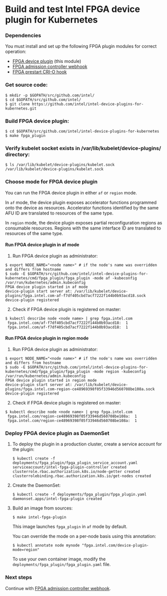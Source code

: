 # Build and test Intel FPGA device plugin for Kubernetes

### Dependencies

You must install and set up the following FPGA plugin modules for correct operation:

-   [FPGA device plugin](README.md) (this module)
-   [FPGA admission controller webhook](../fpga_admissionwebhook/README.md)
-   [FPGA prestart CRI-O hook](../fpga_crihook/README.md)


### Get source code:
```
$ mkdir -p $GOPATH/src/github.com/intel/
$ cd $GOPATH/src/github.com/intel/
$ git clone https://github.com/intel/intel-device-plugins-for-kubernetes.git
```

### Build FPGA device plugin:
```
$ cd $GOPATH/src/github.com/intel/intel-device-plugins-for-kubernetes
$ make fpga_plugin
```

### Verify kubelet socket exists in /var/lib/kubelet/device-plugins/ directory:
```
$ ls /var/lib/kubelet/device-plugins/kubelet.sock
/var/lib/kubelet/device-plugins/kubelet.sock
```

### Choose mode for FPGA device plugin

You can run the FPGA device plugin in either `af` or `region` mode.

In `af` mode, the device plugin exposes accelerator functions
programmed onto the device as resources. Accelerator functions identified
by the same AFU ID are translated to resources of the same type.

In `region` mode, the device plugin exposes partial reconfiguration regions
as consumable resources. Regions with the same interface ID are
translated to resources of the same type.

#### Run FPGA device plugin in af mode

1. Run FPGA device plugin as administrator:
```
$ export NODE_NAME="<node name>" # if the node's name was overridden and differs from hostname
$ sudo -E $GOPATH/src/github.com/intel/intel-device-plugins-for-kubernetes/cmd/fpga_plugin/fpga_plugin -mode af -kubeconfig /var/run/kubernetes/admin.kubeconfig
FPGA device plugin started in af mode
device-plugin start server at: /var/lib/kubelet/device-plugins/fpga.intel.com-af-f7df405cbd7acf7222f144b0b93acd18.sock
device-plugin registered
```

2. Check if FPGA device plugin is registered on master:
```
$ kubectl describe node <node name> | grep fpga.intel.com
 fpga.intel.com/af-f7df405cbd7acf7222f144b0b93acd18:  1
 fpga.intel.com/af-f7df405cbd7acf7222f144b0b93acd18:  1
```

#### Run FPGA device plugin in region mode

1. Run FPGA device plugin as administrator:
```
$ export NODE_NAME="<node name>" # if the node's name was overridden and differs from hostname
$ sudo -E $GOPATH/src/github.com/intel/intel-device-plugins-for-kubernetes/cmd/fpga_plugin/fpga_plugin -mode region -kubeconfig /var/run/kubernetes/admin.kubeconfig
FPGA device plugin started in region mode
device-plugin start server at: /var/lib/kubelet/device-plugins/fpga.intel.com-region-ce48969398f05f33946d560708be108a.sock
device-plugin registered
```

2. Check if FPGA device plugin is registered on master:
```
$ kubectl describe node <node name> | grep fpga.intel.com
 fpga.intel.com/region-ce48969398f05f33946d560708be108a:  1
 fpga.intel.com/region-ce48969398f05f33946d560708be108a:  1
```

### Deploy FPGA device plugin as DaemonSet

1. To deploy the plugin in a production cluster, create a service account
for the plugin:
    ```
    $ kubectl create -f deployments/fpga_plugin/fpga_plugin_service_account.yaml
    serviceaccount/intel-fpga-plugin-controller created
    clusterrole.rbac.authorization.k8s.io/node-getter created
    clusterrolebinding.rbac.authorization.k8s.io/get-nodes created
    ```

2. Create the DaemonSet:
    ```
    $ kubectl create -f deployments/fpga_plugin/fpga_plugin.yaml
    daemonset.apps/intel-fpga-plugin created
    ```

3. Build an image from sources:
    ```
    $ make intel-fpga-plugin
    ```
    This image launches `fpga_plugin` in `af` mode by default.

    You can override the mode on a per-node basis using this annotation:
    ```
    $ kubectl annotate node mynode "fpga.intel.com/device-plugin-mode=region"
    ```
    To use your own container image, modify the
    `deployments/fpga_plugin/fpga_plugin.yaml` file.

### Next steps

Continue with [FPGA admission controller webhook](../fpga_admissionwebhook/README.md).


